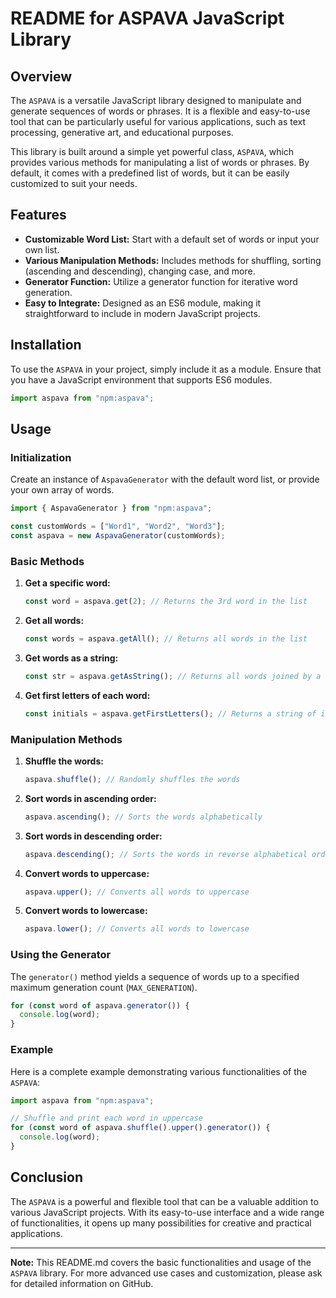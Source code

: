 # README for ASPAVA JavaScript Library

## Overview

The `ASPAVA` is a versatile JavaScript library designed to manipulate and
generate sequences of words or phrases. It is a flexible and easy-to-use tool
that can be particularly useful for various applications, such as text
processing, generative art, and educational purposes.

This library is built around a simple yet powerful class, `ASPAVA`, which
provides various methods for manipulating a list of words or phrases. By
default, it comes with a predefined list of words, but it can be easily
customized to suit your needs.

## Features

- **Customizable Word List:** Start with a default set of words or input your
  own list.
- **Various Manipulation Methods:** Includes methods for shuffling, sorting
  (ascending and descending), changing case, and more.
- **Generator Function:** Utilize a generator function for iterative word
  generation.
- **Easy to Integrate:** Designed as an ES6 module, making it straightforward to
  include in modern JavaScript projects.

## Installation

To use the `ASPAVA` in your project, simply include it as a module. Ensure that
you have a JavaScript environment that supports ES6 modules.

```javascript
import aspava from "npm:aspava";
```

## Usage

### Initialization

Create an instance of `AspavaGenerator` with the default word list, or provide
your own array of words.

```javascript
import { AspavaGenerator } from "npm:aspava";

const customWords = ["Word1", "Word2", "Word3"];
const aspava = new AspavaGenerator(customWords);
```

### Basic Methods

1. **Get a specific word:**

   ```javascript
   const word = aspava.get(2); // Returns the 3rd word in the list
   ```

2. **Get all words:**

   ```javascript
   const words = aspava.getAll(); // Returns all words in the list
   ```

3. **Get words as a string:**

   ```javascript
   const str = aspava.getAsString(); // Returns all words joined by a space
   ```

4. **Get first letters of each word:**

   ```javascript
   const initials = aspava.getFirstLetters(); // Returns a string of initials
   ```

### Manipulation Methods

1. **Shuffle the words:**

   ```javascript
   aspava.shuffle(); // Randomly shuffles the words
   ```

2. **Sort words in ascending order:**

   ```javascript
   aspava.ascending(); // Sorts the words alphabetically
   ```

3. **Sort words in descending order:**

   ```javascript
   aspava.descending(); // Sorts the words in reverse alphabetical order
   ```

4. **Convert words to uppercase:**

   ```javascript
   aspava.upper(); // Converts all words to uppercase
   ```

5. **Convert words to lowercase:**

   ```javascript
   aspava.lower(); // Converts all words to lowercase
   ```

### Using the Generator

The `generator()` method yields a sequence of words up to a specified maximum
generation count (`MAX_GENERATION`).

```javascript
for (const word of aspava.generator()) {
  console.log(word);
}
```

### Example

Here is a complete example demonstrating various functionalities of the
`ASPAVA`:

```javascript
import aspava from "npm:aspava";

// Shuffle and print each word in uppercase
for (const word of aspava.shuffle().upper().generator()) {
  console.log(word);
}
```

## Conclusion

The `ASPAVA` is a powerful and flexible tool that can be a valuable addition to
various JavaScript projects. With its easy-to-use interface and a wide range of
functionalities, it opens up many possibilities for creative and practical
applications.

---

**Note:** This README.md covers the basic functionalities and usage of the
`ASPAVA` library. For more advanced use cases and customization, please ask for
detailed information on GitHub.
